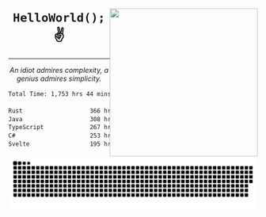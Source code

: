 <div text-align="center">
    <img src="https://i.imgur.com/h1q15Kt.gife" align="right" width="299" height="299">
    <h1 align="center"><code>HelloWorld();</code> ✌️</h1>
    <hr>
    <p align="center"><i>An idiot admires complexity, a genius admires simplicity.</i></p>
</div>

<!--START_SECTION:waka-->

```txt
Total Time: 1,753 hrs 44 mins

Rust                   366 hrs 48 mins █████░░░░░░░░░░░░░░░░░░░░   19.73 %
Java                   308 hrs 59 mins ████░░░░░░░░░░░░░░░░░░░░░   16.62 %
TypeScript             267 hrs 1 min   ███▓░░░░░░░░░░░░░░░░░░░░░   14.36 %
C#                     253 hrs 12 mins ███▒░░░░░░░░░░░░░░░░░░░░░   13.62 %
Svelte                 195 hrs 22 mins ██▓░░░░░░░░░░░░░░░░░░░░░░   10.51 %
```

<!--END_SECTION:waka-->

<picture>
  <source media="(prefers-color-scheme: dark)" srcset="https://raw.githubusercontent.com/Somfic/Somfic/main/github-contribution-grid-snake-dark.svg">
  <source media="(prefers-color-scheme: light)" srcset="https://raw.githubusercontent.com/Somfic/Somfic/main/github-contribution-grid-snake.svg">
  <img alt="github contribution grid snake animation" src="https://raw.githubusercontent.com/Somfic/Somfic/main/github-contribution-grid-snake.svg">
</picture>
